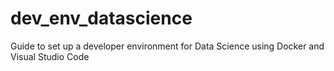 # dev_env_datascience
Guide to set up a developer environment for Data Science using Docker and Visual Studio Code
